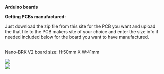 <b>Arduino boards</b>

<b>Getting PCBs manufactured:</b>

Just download the zip file from this site for the PCB you want and upload the that file to the PCB makers site of your choice and enter the size info if needed included below for the board you want to have manufactured.<br><br>

Nano-BRK V2 board size: H:50mm X W:41mm<br>

<img src="https://github.com/jscottb/pcbs/blob/master/PIC-Boards/picprotos.jpg"><br>
<img src="https://github.com/jscottb/pcbs/blob/master/PIC-Boards/picsinuse.jpg"><br>
